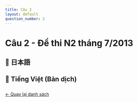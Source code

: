 ```yaml
---
title: Câu 2
layout: default
question_number: 2
---
```


# Câu 2 - Đề thi N2 tháng 7/2013
## 📖 日本語

## 📘 Tiếng Việt (Bản dịch)

<div style="margin-top: 2em;">
  <a href="/exam/n2/2013/">← Quay lại danh sách</a>
</div>